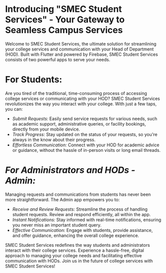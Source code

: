 
# Introducing "SMEC Student Services" - Your Gateway to Seamless Campus Services

Welcome to SMEC Student Services, the ultimate solution for streamlining your college services and communication with your Head of Department (HOD). Built with Flutter and powered by Firebase, SMEC Student Services consists of two powerful apps to serve your needs.

# For Students:

Are you tired of the traditional, time-consuming process of accessing college services or communicating with your HOD? SMEC Student Services revolutionizes the way you interact with your college. With just a few taps, you can:

- *Submit Requests:* Easily send service requests for various needs, such as academic support, administrative queries, or facility bookings, directly from your mobile device.
- *Track Progress:* Stay updated on the status of your requests, so you're always in the know about their progress.
- *Effortless Communication:* Connect with your HOD for academic advice or guidance, without the hassle of in-person visits or long email threads.

# *For Administrators and HODs - Admin:*

Managing requests and communications from students has never been more straightforward. The Admin app empowers you to:

- *Receive and Review Requests:* Streamline the process of handling student requests. Review and respond efficiently, all within the app.
- *Instant Notifications:* Stay informed with real-time notifications, ensuring you never miss an important student query.
- *Effective Communication:* Engage with students, provide assistance, and offer guidance, enhancing the overall college experience.

SMEC Student Services redefines the way students and administrators interact with their college services. Experience a hassle-free, digital approach to managing your college needs and facilitating effective communication with HODs. Join us in the future of college services with SMEC Student Services!

